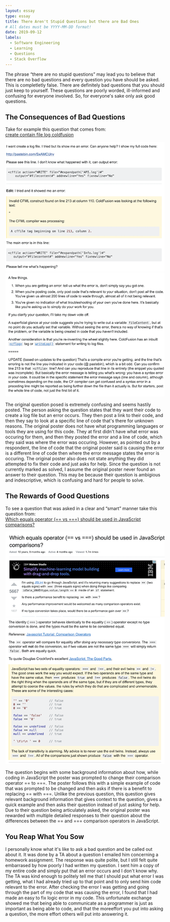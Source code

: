 ```yaml
---
layout: essay
type: essay
title: There Aren't Stupid Questions but there are Bad Ones
# All dates must be YYYY-MM-DD format!
date: 2019-09-12
labels:
  - Software Engineering
  - Learning
  - Questions
  - Stack Overflow
---
```


The phrase “there are no stupid questions” may lead you to believe that there are no bad questions and every question you have should be asked. This is completletly false. There are definitely bad questions that you should just keep to yourself. These questions are poorly worded, ill-informed and confusing for everyone involved. So, for everyone's sake only ask good questions.  

## The Consequences of Bad Questions 
Take for example this question that comes from: 
<br/> <a href = "https://stackoverflow.com/questions/13946934/create-contain-file-log-coldfusion"> create contain file log coldfusion </a>

<img class="Bad Question Example" src="../images/bad-question.png">
<img class="Response to a bad question" src="../images/bad-question-answer.png">

The original question posed is extremely confusing and seems hastily posted. The person asking the question states that they want their code to create a log file but an error occurs. They then post a link to their code, and then they say to look at a specific line of code that's there for unknown reasons. The original poster does not have what programming languages or tools they are using for this code. They at first didn't have what error was occuring for them, and then they posted the error and a line of code, which they said was where the error was occuring. However, as pointed out by a respondent, the line of code that the original poster said is causing the error is a different line of code then where the error message states the error is occuring. The original poster also does not state anything they did attempted to fix their code and just asks for help. Since the question is not currently marked as solved, I assume the original poster never found an answer to their question. This may be because their question is ambigious and indescriptive, which is confusing and hard for people to solve. 

## The Rewards of Good Questions
To see a question that was asked in a clear and “smart” manner take this question from: 
<br/> <a href = "https://stackoverflow.com/questions/359494/which-equals-operator-vs-should-be-used-in-javascript-comparisons/359509#359509"> Which equals operator (== vs ===) should be used in JavaScript comparisons? </a>

<img class="Good Question Example" src="../images/comparisons-question.png">
<img class="Response to a good question" src="../images/comparisons-answer.png">

The question begins with some background information about how, while coding in JavaScript the poster was prompted to change their comparison operator == to ===. The poster follows this with a simple example of code that was prompted to be changed and then asks if there is a benefit to replacing == with ===. Unlike the previous question, this question gives relevant background information that gives context to the question, gives a quick example and then asks their question instead of just asking for help. Due to their question being articulately asked, the original poster was rewarded with multiple detailed responses to their question about the differences between the == and === comparison operators in JavaScript. 

## You Reap What You Sow
I personally know what it's like to ask a bad question and be called out about it. It was done by a TA about a question I emailed him concerning a homework assignment. The response was quite polite, but I still felt quite embarrased by how poorly I had written my question. I sent him a copy of my entire code and simply put that an error occurs and I don't know why. The TA was kind enough to politely tell me that I should put what error I was getting, what I had already tried up to that point and to only send him code relevant to the error. After checking the error I was getting and going through the part of my code that was causing the error, I found that I had made an easy to fix logic error in my code. This unfortunate exchange showed me that being able to communicate as a programmer is just as important as being able to code, and that the moreeffort you put into asking a question, the more effort others will put into answering it. 
